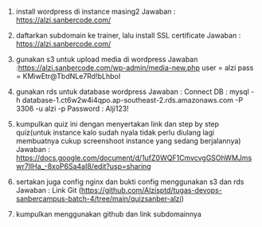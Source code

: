 1. install wordpress di instance masing2
Jawaban : https://alzi.sanbercode.com/

2. daftarkan subdomain ke trainer, lalu install SSL certificate
Jawaban : https://alzi.sanbercode.com/

3. gunakan s3 untuk upload media di wordpress
Jawaban :https://alzi.sanbercode.com/wp-admin/media-new.php
user = alzi
pass = KMiwEtr@TbdNLe7Rd!bLhboI

4. gunakan rds untuk database wordpress
Jawaban :
Connect DB : mysql -h database-1.ct6w2w4i4qpo.ap-southeast-2.rds.amazonaws.com -P 3306 -u alzi -p
Password : Alji123!

5. kumpulkan quiz ini dengan menyertakan link dan step by step quiz(untuk instance kalo sudah nyala tidak perlu diulang lagi membuatnya cukup screenshoot instance yang sedang berjalannya)
Jawaban : https://docs.google.com/document/d/1ufZ0WQF1CmvcvgGSOhWMJmswr7lIHa_-8xoP6Sa4aI8/edit?usp=sharing
 
6. sertakan juga config nginx dan bukti config menggunakan s3 dan rds
Jawaban :
Link Git (https://github.com/Alzisptd/tugas-devops-sanbercampus-batch-4/tree/main/quizsanber-alzi)

7. kumpulkan menggunakan github dan link subdomainnya
